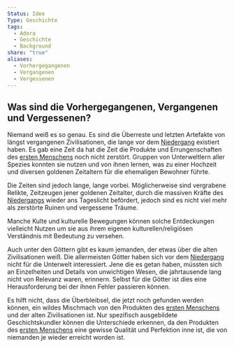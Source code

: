 ```yaml
---
Status: Idee
Type: Geschichte
tags:
  - Adora
  - Geschichte
  - Background
share: "true"
aliases:
  - Vorhergegangenen
  - Vergangenen
  - Vergessenen
---
```


## Was sind die Vorhergegangenen, Vergangenen und Vergessenen?

Niemand weiß es so genau. Es sind die Überreste und letzten Artefakte von längst vergangenen Zivilisationen, die lange vor dem [Niedergang](./Der%20Niedergang.md) existiert haben. 
Es gab eine Zeit da hat die Zeit die Produkte und Errungenschaften des [ersten Menschens](../Rassen%20-%20Spezies/Erste%20Wesen.md) noch nicht zerstört. Gruppen von Unterweltlern aller Spezies konnten sie nutzen und von ihnen lernen, was zu einer Hochzeit und diversen goldenen Zeitaltern für die ehemaligen Bewohner führte. 

Die Zeiten sind jedoch lange, lange vorbei. Möglicherweise sind vergrabene Relikte, Zeitzeugen jener goldenen Zeitalter, durch die massiven Kräfte des [Niedergangs](./Der%20Niedergang.md) wieder ans Tageslicht befördert, jedoch sind es nicht viel mehr als zerstörte Ruinen und vergessene Träume. 

Manche Kulte und kulturelle Bewegungen können solche Entdeckungen vielleicht Nutzen um sie aus ihrem eigenen kulturellen/religiösen Verständnis mit Bedeutung zu versehen. 

Auch unter den Göttern gibt es kaum jemanden, der etwas über die alten Zivilisationen weiß. Die allermeisten Götter haben sich vor dem [Niedergang](./Der%20Niedergang.md) nicht für die Unterwelt interessiert. Jene die es getan haben, müssten sich an Einzelheiten und Details von unwichtigen Wesen, die jahrtausende lang nicht von Relevanz waren, erinnern. Selbst für die Götter ist dies eine Herausforderung bei der ihnen Fehler passieren können. 

 Es hilft nicht, dass die Überbleibsel, die jetzt noch gefunden werden können, ein wildes Mischmach von den Produkten des [ersten Menschens](../Rassen%20-%20Spezies/Erste%20Wesen.md) und der alten Zivilisationen ist. Nur spezifisch ausgebildete Geschichtskundler können die Unterschiede erkennen, da den Produkten des [ersten Menschens](../Rassen%20-%20Spezies/Erste%20Wesen.md) eine gewisse Qualität und Perfektion inne ist, die von niemanden je wieder erreicht worden ist. 
